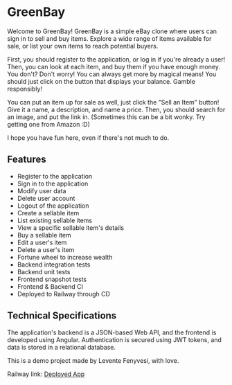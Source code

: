# GreenBay

Welcome to GreenBay! GreenBay is a simple eBay clone where users can sign in to sell and buy items. Explore a wide range of items available for sale, or list your own items to reach potential buyers.

First, you should register to the application, or log in if you're already a user! Then, you can look at each item, and buy them if you have enough money. You don't? Don't worry! You can always get more by magical means! You should just click on the button that displays your balance. Gamble responsibly!

You can put an item up for sale as well, just click the "Sell an Item" button! Give it a name, a description, and name a price. Then, you should search for an image, and put the link in. (Sometimes this can be a bit wonky. Try getting one from Amazon :D)

I hope you have fun here, even if there's not much to do.

## Features

- Register to the application
- Sign in to the application
- Modify user data
- Delete user account
- Logout of the application
- Create a sellable item
- List existing sellable items
- View a specific sellable item's details
- Buy a sellable item
- Edit a user's item
- Delete a user's item
- Fortune wheel to increase wealth
- Backend integration tests
- Backend unit tests
- Frontend snapshot tests
- Frontend & Backend CI
- Deployed to Railway through CD

## Technical Specifications

The application's backend is a JSON-based Web API, and the frontend is developed using Angular. Authentication is secured using JWT tokens, and data is stored in a relational database.

This is a demo project made by Levente Fenyvesi, with love.

Railway link: [Deployed App](https://frontend-production-ab2f.up.railway.app)